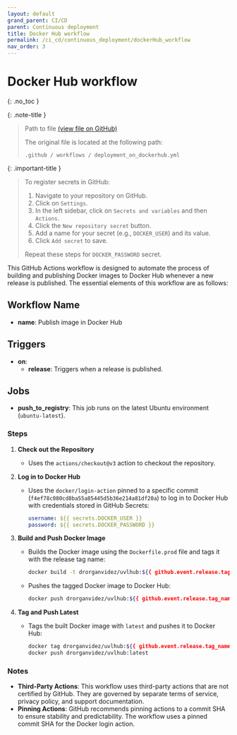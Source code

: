 ```yaml
---
layout: default
grand_parent: CI/CD
parent: Continuous deployment
title: Docker Hub workflow
permalink: /ci_cd/continuous_deployment/dockerHub_workflow
nav_order: 3
---
```


# Docker Hub workflow
{: .no_toc }

{: .note-title }
>
> Path to file [(view file on GitHub)](https://github.com/diverso-lab/uvlhub/blob/main/.github/workflows/deployment.yml)
> 
> The original file is located at the following path:
>
> ```
> .github / workflows / deployment_on_dockerhub.yml 
> ```

{: .important-title }
> To register secrets in GitHub:
>
>1. Navigate to your repository on GitHub.
>2. Click on `Settings`.
>3. In the left sidebar, click on `Secrets and variables` and then `Actions`.
>4. Click the `New repository secret` button.
>5. Add a name for your secret (e.g., `DOCKER_USER`) and its value.
>6. Click `Add secret` to save.
> 
> Repeat these steps for  `DOCKER_PASSWORD` secret.

This GitHub Actions workflow is designed to automate the process of building and publishing Docker images to Docker Hub whenever a new release is published. The essential elements of this workflow are as follows:

## Workflow Name
- **name**: Publish image in Docker Hub

## Triggers
- **on**: 
  - **release**: Triggers when a release is published.

## Jobs
- **push_to_registry**: This job runs on the latest Ubuntu environment (`ubuntu-latest`).

### Steps
1. **Check out the Repository**
   - Uses the `actions/checkout@v3` action to checkout the repository.

2. **Log in to Docker Hub**
   - Uses the `docker/login-action` pinned to a specific commit (`f4ef78c080cd8ba55a85445d5b36e214a81df20a`) to log in to Docker Hub with credentials stored in GitHub Secrets:
     ```yaml
     username: ${{ secrets.DOCKER_USER }}
     password: ${{ secrets.DOCKER_PASSWORD }}
     ```

3. **Build and Push Docker Image**
   - Builds the Docker image using the `Dockerfile.prod` file and tags it with the release tag name:
     ```bash
     docker build -t drorganvidez/uvlhub:${{ github.event.release.tag_name }} -f Dockerfile.prod .
     ```
   - Pushes the tagged Docker image to Docker Hub:
     ```bash
     docker push drorganvidez/uvlhub:${{ github.event.release.tag_name }}
     ```

4. **Tag and Push Latest**
   - Tags the built Docker image with `latest` and pushes it to Docker Hub:
     ```bash
     docker tag drorganvidez/uvlhub:${{ github.event.release.tag_name }} drorganvidez/uvlhub:latest
     docker push drorganvidez/uvlhub:latest
     ```

### Notes
- **Third-Party Actions**: This workflow uses third-party actions that are not certified by GitHub. They are governed by separate terms of service, privacy policy, and support documentation.
- **Pinning Actions**: GitHub recommends pinning actions to a commit SHA to ensure stability and predictability. The workflow uses a pinned commit SHA for the Docker login action.